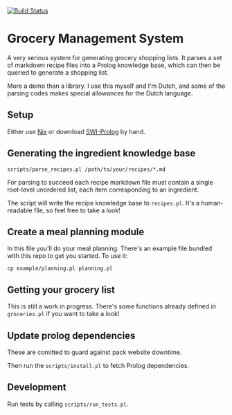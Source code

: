 [![Build Status](https://travis-ci.org/jwoudenberg/groceries.svg?branch=trunk)](https://travis-ci.org/jwoudenberg/groceries)

# Grocery Management System

A very serious system for generating grocery shopping lists. It parses a set of markdown recipe files into a Prolog knowledge base, which can then be queried to generate a shopping list.

More a demo than a library. I use this myself and I'm Dutch, and some of the parsing codes makes special allowances for the Dutch language.

## Setup

Either use [Nix][nix] or download [SWI-Prolog][swi-prolog] by hand.

## Generating the ingredient knowledge base

```
scripts/parse_recipes.pl /path/to/your/recipes/*.md
```

For parsing to succeed each recipe markdown file must contain a single root-level unordered list, each item corresponding to an ingredient.

The script will write the recipe knowledge base to `recipes.pl`. It's a human-readable file, so feel free to take a look!

## Create a meal planning module

In this file you'll do your meal planning. There's an example file bundled with this repo to get you started. To use it:

```
cp example/planning.pl planning.pl
```

## Getting your grocery list

This is still a work in progress. There's some functions already defined in `groceries.pl` if you want to take a look!

## Update prolog dependencies

These are comitted to guard against pack website downtime.

Then run the `scripts/install.pl` to fetch Prolog dependencies.

## Development

Run tests by calling `scripts/run_tests.pl`.

[nix]: https://nixos.org/
[swi-prolog]: https://www.swi-prolog.org/Download.html

